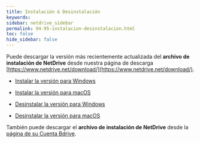 ```yaml
---
title: Instalación & Desinstalación
keywords:
sidebar: netdrive_sidebar
permalink: 94-95-instalacion-desinstalacion.html
toc: false
hide_sidebar: false
---
```


Puede descargar la versión más recientemente actualizada del **archivo de instalación de NetDrive** desde nuestra página de descarga [https://www.netdrive.net/download/](https://www.netdrive.net/download/).

- [Instalar la versión para Windows](95-106-instalar-la-version-para-windows)

- [Instalar la versión para macOS](95-107-instalar-la-version-para-macos)

- [Desinstalar la versión para Windows](95-105-desinstalar-de-windows)

- [Desinstalar la versión para macOS](95-108-desinstalar-la-version-para-macos)

También puede descargar el **archivo de instalación de NetDrive** desde la [página de su Cuenta Bdrive](https://accounts.bdrive.com/plans_products/NetDrive3/).
